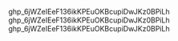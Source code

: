 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
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
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

